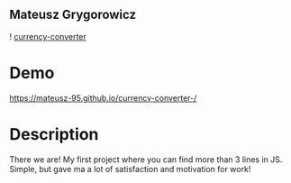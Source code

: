 ## Mateusz Grygorowicz

! [currency-converter](https://raw.githubusercontent.com/Mateusz-95/currency-converter-/main/images/currency-converter%20screen.png)

# Demo 

https://mateusz-95.github.io/currency-converter-/

# Description 

There we are! My first project where you can find more than 3 lines in JS. Simple, but gave ma a lot of satisfaction and motivation for work!
